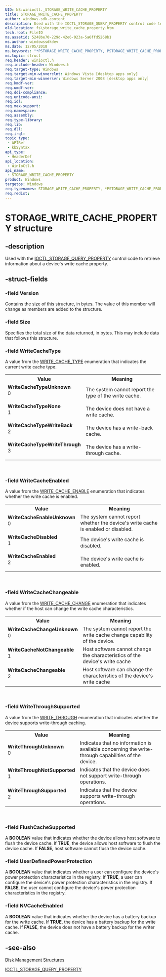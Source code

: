 ```yaml
---
UID: NS:winioctl._STORAGE_WRITE_CACHE_PROPERTY
title: STORAGE_WRITE_CACHE_PROPERTY
author: windows-sdk-content
description: Used with the IOCTL_STORAGE_QUERY_PROPERTY control code to retrieve information about a device's write cache property.
old-location: fs\storage_write_cache_property.htm
tech.root: FileIO
ms.assetid: 5248be70-229d-42e6-923a-5a6ffd5268b1
ms.author: windowssdkdev
ms.date: 12/05/2018
ms.keywords: "*PSTORAGE_WRITE_CACHE_PROPERTY, PSTORAGE_WRITE_CACHE_PROPERTY, PSTORAGE_WRITE_CACHE_PROPERTY structure pointer [Files], STORAGE_WRITE_CACHE_PROPERTY, STORAGE_WRITE_CACHE_PROPERTY structure [Files], WriteCacheChangeUnknown, WriteCacheChangeable, WriteCacheDisabled, WriteCacheEnableUnknown, WriteCacheEnabled, WriteCacheNotChangeable, WriteCacheTypeNone, WriteCacheTypeUnknown, WriteCacheTypeWriteBack, WriteCacheTypeWriteThrough, WriteThroughNotSupported, WriteThroughSupported, WriteThroughUnknown, fs.storage_write_cache_property, winioctl/PSTORAGE_WRITE_CACHE_PROPERTY, winioctl/STORAGE_WRITE_CACHE_PROPERTY"
ms.topic: struct
req.header: winioctl.h
req.include-header: Windows.h
req.target-type: Windows
req.target-min-winverclnt: Windows Vista [desktop apps only]
req.target-min-winversvr: Windows Server 2008 [desktop apps only]
req.kmdf-ver: 
req.umdf-ver: 
req.ddi-compliance: 
req.unicode-ansi: 
req.idl: 
req.max-support: 
req.namespace: 
req.assembly: 
req.type-library: 
req.lib: 
req.dll: 
req.irql: 
topic_type:
 - APIRef
 - kbSyntax
api_type:
 - HeaderDef
api_location:
 - WinIoCtl.h
api_name:
 - STORAGE_WRITE_CACHE_PROPERTY
product: Windows
targetos: Windows
req.typenames: STORAGE_WRITE_CACHE_PROPERTY, *PSTORAGE_WRITE_CACHE_PROPERTY
req.redist: 
---
```


# STORAGE_WRITE_CACHE_PROPERTY structure


## -description


Used with the <a href="https://msdn.microsoft.com/6755dcd4-e4a0-423f-9dcc-b9719c8e5c88">IOCTL_STORAGE_QUERY_PROPERTY</a> control code to retrieve information about a device's write cache property.


## -struct-fields




### -field Version

Contains the size of this structure, in bytes. The value of this member will change as members are added to 
      the structure.


### -field Size

Specifies the total size of the data returned, in bytes. This may include data that follows this 
      structure.


### -field WriteCacheType

A value from the <a href="https://msdn.microsoft.com/fb861a65-5207-4af3-b994-0883febcbb0a">WRITE_CACHE_TYPE</a> enumeration 
      that indicates the current write cache type.

<table>
<tr>
<th>Value</th>
<th>Meaning</th>
</tr>
<tr>
<td width="40%"><a id="WriteCacheTypeUnknown"></a><a id="writecachetypeunknown"></a><a id="WRITECACHETYPEUNKNOWN"></a><dl>
<dt><b>WriteCacheTypeUnknown</b></dt>
<dt>0</dt>
</dl>
</td>
<td width="60%">
The system cannot report the type of the write cache.

</td>
</tr>
<tr>
<td width="40%"><a id="WriteCacheTypeNone"></a><a id="writecachetypenone"></a><a id="WRITECACHETYPENONE"></a><dl>
<dt><b>WriteCacheTypeNone</b></dt>
<dt>1</dt>
</dl>
</td>
<td width="60%">
The device does not have a write cache.

</td>
</tr>
<tr>
<td width="40%"><a id="WriteCacheTypeWriteBack"></a><a id="writecachetypewriteback"></a><a id="WRITECACHETYPEWRITEBACK"></a><dl>
<dt><b>WriteCacheTypeWriteBack</b></dt>
<dt>2</dt>
</dl>
</td>
<td width="60%">
The device has a write-back cache.

</td>
</tr>
<tr>
<td width="40%"><a id="WriteCacheTypeWriteThrough"></a><a id="writecachetypewritethrough"></a><a id="WRITECACHETYPEWRITETHROUGH"></a><dl>
<dt><b>WriteCacheTypeWriteThrough</b></dt>
<dt>3</dt>
</dl>
</td>
<td width="60%">
The device has a write-through cache.

</td>
</tr>
</table>
 


### -field WriteCacheEnabled

A value from the <a href="https://msdn.microsoft.com/3ed8bc79-d8f9-4a57-a37c-46202d639a63">WRITE_CACHE_ENABLE</a> enumeration 
      that indicates whether the write cache is enabled.

<table>
<tr>
<th>Value</th>
<th>Meaning</th>
</tr>
<tr>
<td width="40%"><a id="WriteCacheEnableUnknown"></a><a id="writecacheenableunknown"></a><a id="WRITECACHEENABLEUNKNOWN"></a><dl>
<dt><b>WriteCacheEnableUnknown</b></dt>
<dt>0</dt>
</dl>
</td>
<td width="60%">
The system cannot report whether the device's write cache is enabled or disabled.

</td>
</tr>
<tr>
<td width="40%"><a id="WriteCacheDisabled"></a><a id="writecachedisabled"></a><a id="WRITECACHEDISABLED"></a><dl>
<dt><b>WriteCacheDisabled</b></dt>
<dt>1</dt>
</dl>
</td>
<td width="60%">
The device's write cache is disabled.

</td>
</tr>
<tr>
<td width="40%"><a id="WriteCacheEnabled"></a><a id="writecacheenabled"></a><a id="WRITECACHEENABLED"></a><dl>
<dt><b>WriteCacheEnabled</b></dt>
<dt>2</dt>
</dl>
</td>
<td width="60%">
The device's write cache is enabled.

</td>
</tr>
</table>
 


### -field WriteCacheChangeable

A value from the <a href="https://msdn.microsoft.com/a6974092-fa4f-4524-96ec-b4fad0b8c5ea">WRITE_CACHE_CHANGE</a> enumeration that 
      indicates whether if the host can change the write cache characteristics.

<table>
<tr>
<th>Value</th>
<th>Meaning</th>
</tr>
<tr>
<td width="40%"><a id="WriteCacheChangeUnknown"></a><a id="writecachechangeunknown"></a><a id="WRITECACHECHANGEUNKNOWN"></a><dl>
<dt><b>WriteCacheChangeUnknown</b></dt>
<dt>0</dt>
</dl>
</td>
<td width="60%">
The system cannot report the write cache change capability of the device.

</td>
</tr>
<tr>
<td width="40%"><a id="WriteCacheNotChangeable"></a><a id="writecachenotchangeable"></a><a id="WRITECACHENOTCHANGEABLE"></a><dl>
<dt><b>WriteCacheNotChangeable</b></dt>
<dt>1</dt>
</dl>
</td>
<td width="60%">
Host software cannot change the characteristics of the device's write cache 

</td>
</tr>
<tr>
<td width="40%"><a id="WriteCacheChangeable"></a><a id="writecachechangeable"></a><a id="WRITECACHECHANGEABLE"></a><dl>
<dt><b>WriteCacheChangeable</b></dt>
<dt>2</dt>
</dl>
</td>
<td width="60%">
Host software can change the characteristics of the device's write cache 

</td>
</tr>
</table>
 


### -field WriteThroughSupported

A value from the <a href="https://msdn.microsoft.com/8bb26be1-ad02-4cf0-8505-021f922f34bf">WRITE_THROUGH</a> enumeration that indicates whether the device supports write-through caching.

<table>
<tr>
<th>Value</th>
<th>Meaning</th>
</tr>
<tr>
<td width="40%"><a id="WriteThroughUnknown"></a><a id="writethroughunknown"></a><a id="WRITETHROUGHUNKNOWN"></a><dl>
<dt><b>WriteThroughUnknown</b></dt>
<dt>0</dt>
</dl>
</td>
<td width="60%">
Indicates that no information is available concerning the write-through capabilities of the device.

</td>
</tr>
<tr>
<td width="40%"><a id="WriteThroughNotSupported"></a><a id="writethroughnotsupported"></a><a id="WRITETHROUGHNOTSUPPORTED"></a><dl>
<dt><b>WriteThroughNotSupported</b></dt>
<dt>1</dt>
</dl>
</td>
<td width="60%">
Indicates that the device does not support write-through operations.

</td>
</tr>
<tr>
<td width="40%"><a id="WriteThroughSupported"></a><a id="writethroughsupported"></a><a id="WRITETHROUGHSUPPORTED"></a><dl>
<dt><b>WriteThroughSupported</b></dt>
<dt>2</dt>
</dl>
</td>
<td width="60%">
Indicates that the device supports write-through operations.

</td>
</tr>
</table>
 


### -field FlushCacheSupported

A <b>BOOLEAN</b> value that indicates whether the device allows host software to 
      flush the device cache. If <b>TRUE</b>, the device allows host software to flush the device 
      cache. If <b>FALSE</b>, host software cannot flush the device cache.


### -field UserDefinedPowerProtection

A <b>BOOLEAN</b> value that indicates whether a user can configure the device's power 
      protection characteristics in the registry. If <b>TRUE</b>, a user can configure the device's 
      power protection characteristics in the registry. If <b>FALSE</b>, the user cannot configure 
      the device's power protection characteristics in the registry.


### -field NVCacheEnabled

A <b>BOOLEAN</b> value that indicates whether the device has a battery backup for the 
      write cache. If <b>TRUE</b>, the device has a battery backup for the write cache. If 
      <b>FALSE</b>, the device does not have a battery backup for the writer cache.


## -see-also




<a href="https://msdn.microsoft.com/dd55c570-68b5-4dc5-9fd0-a6e3277c318b">Disk Management Structures</a>



<a href="https://msdn.microsoft.com/6755dcd4-e4a0-423f-9dcc-b9719c8e5c88">IOCTL_STORAGE_QUERY_PROPERTY</a>
 

 

